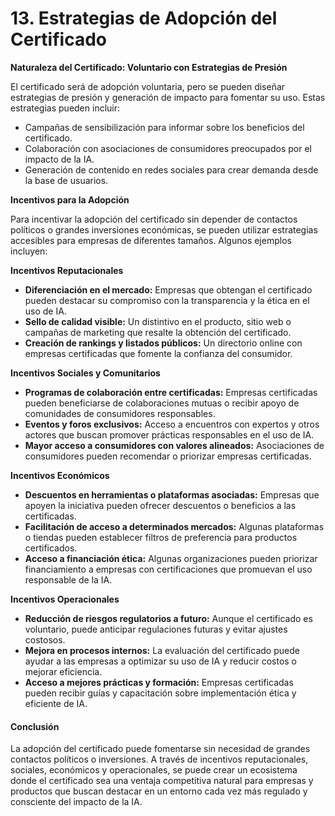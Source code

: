 # 13. Estrategias de Adopción del Certificado

**Naturaleza del Certificado: Voluntario con Estrategias de Presión**

El certificado será de adopción voluntaria, pero se pueden diseñar estrategias de presión y generación de impacto para fomentar su uso. Estas estrategias pueden incluir:

* Campañas de sensibilización para informar sobre los beneficios del certificado.
* Colaboración con asociaciones de consumidores preocupados por el impacto de la IA.
* Generación de contenido en redes sociales para crear demanda desde la base de usuarios.

**Incentivos para la Adopción**

Para incentivar la adopción del certificado sin depender de contactos políticos o grandes inversiones económicas, se pueden utilizar estrategias accesibles para empresas de diferentes tamaños. Algunos ejemplos incluyen:

**Incentivos Reputacionales**

* **Diferenciación en el mercado:** Empresas que obtengan el certificado pueden destacar su compromiso con la transparencia y la ética en el uso de IA.
* **Sello de calidad visible:** Un distintivo en el producto, sitio web o campañas de marketing que resalte la obtención del certificado.
* **Creación de rankings y listados públicos:** Un directorio online con empresas certificadas que fomente la confianza del consumidor.

**Incentivos Sociales y Comunitarios**

* **Programas de colaboración entre certificadas:** Empresas certificadas pueden beneficiarse de colaboraciones mutuas o recibir apoyo de comunidades de consumidores responsables.
* **Eventos y foros exclusivos:** Acceso a encuentros con expertos y otros actores que buscan promover prácticas responsables en el uso de IA.
* **Mayor acceso a consumidores con valores alineados:** Asociaciones de consumidores pueden recomendar o priorizar empresas certificadas.

**Incentivos Económicos**

* **Descuentos en herramientas o plataformas asociadas:** Empresas que apoyen la iniciativa pueden ofrecer descuentos o beneficios a las certificadas.
* **Facilitación de acceso a determinados mercados:** Algunas plataformas o tiendas pueden establecer filtros de preferencia para productos certificados.
* **Acceso a financiación ética:** Algunas organizaciones pueden priorizar financiamiento a empresas con certificaciones que promuevan el uso responsable de la IA.

**Incentivos Operacionales**

* **Reducción de riesgos regulatorios a futuro:** Aunque el certificado es voluntario, puede anticipar regulaciones futuras y evitar ajustes costosos.
* **Mejora en procesos internos:** La evaluación del certificado puede ayudar a las empresas a optimizar su uso de IA y reducir costos o mejorar eficiencia.
* **Acceso a mejores prácticas y formación:** Empresas certificadas pueden recibir guías y capacitación sobre implementación ética y eficiente de IA.

#### Conclusión

La adopción del certificado puede fomentarse sin necesidad de grandes contactos políticos o inversiones. A través de incentivos reputacionales, sociales, económicos y operacionales, se puede crear un ecosistema donde el certificado sea una ventaja competitiva natural para empresas y productos que buscan destacar en un entorno cada vez más regulado y consciente del impacto de la IA.

